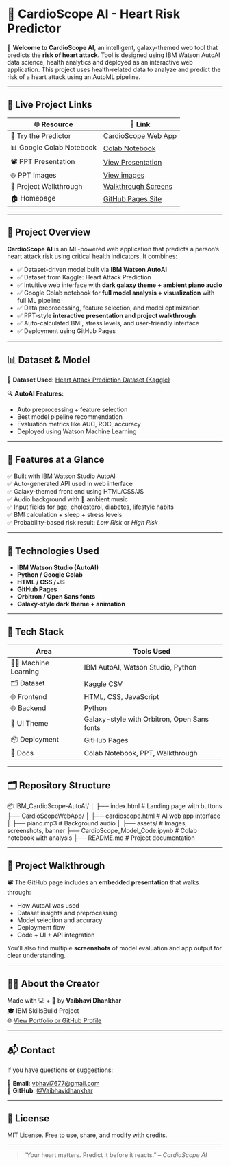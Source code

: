 # 💖 CardioScope AI - Heart Risk Predictor

🌌 **Welcome to CardioScope AI**, an intelligent, galaxy-themed web tool that predicts the **risk of heart attack**. Tool is designed using IBM Watson AutoAI data science, health analytics and deployed as an interactive web application. This project uses health-related data to analyze and predict the risk of a heart attack using an AutoML pipeline.

---

## 🚀 Live Project Links

| 🌐 Resource | 🔗 Link |
|------------|--------|
| 🧠 Try the Predictor | [CardioScope Web App](https://vaibhavidhankhar.github.io/IBM_CardioScope-AutoAI/#walkthrough) |
| 📊 Google Colab Notebook | [Colab Notebook](Heart_attack_prediction.ipynb) |
| 📽️ PPT Presentation | [View Presentation](CardioScope_Project_Presentation.pptx) |
| 🌐 PPT Images  | [View images](Presentation_Images)  |
| 📸 Project Walkthrough | [Walkthrough Screens](walkthrough) |
| 🏠 Homepage | [GitHub Pages Site](https://github.com/Vaibhavidhankhar/IBM_CardioScope-AutoAI.git) |

---

## 🧠 Project Overview

**CardioScope AI** is an ML-powered web application that predicts a person’s heart attack risk using critical health indicators. It combines:

- ✅ Dataset-driven model built via **IBM Watson AutoAI**
- ✅ Dataset from Kaggle: Heart Attack Prediction
- ✅ Intuitive web interface with **dark galaxy theme + ambient piano audio**
- ✅ Google Colab notebook for **full model analysis + visualization** with full ML pipeline
- ✅ Data preprocessing, feature selection, and model optimization
- ✅ PPT-style **interactive presentation and project walkthrough**
- ✅ Auto-calculated BMI, stress levels, and user-friendly interface
- ✅ Deployment using GitHub Pages
---

## 📊 Dataset & Model

📁 **Dataset Used**: [Heart Attack Prediction Dataset (Kaggle)](https://www.kaggle.com/datasets/iamsouravbanerjee/heart-attack-prediction-dataset)

🔍 **AutoAI Features:**
- Auto preprocessing + feature selection
- Best model pipeline recommendation
- Evaluation metrics like AUC, ROC, accuracy
- Deployed using Watson Machine Learning

---

## 🎯 Features at a Glance

✅ Built with IBM Watson Studio AutoAI  
✅ Auto-generated API used in web interface  
✅ Galaxy-themed front end using HTML/CSS/JS  
✅ Audio background with 🎹 ambient music  
✅ Input fields for age, cholesterol, diabetes, lifestyle habits  
✅ BMI calculation + sleep + stress levels  
✅ Probability-based risk result: *Low Risk* or *High Risk*

---

## 🧪 Technologies Used

- **IBM Watson Studio (AutoAI)**
- **Python / Google Colab**
- **HTML / CSS / JS**
- **GitHub Pages**
- **Orbitron / Open Sans fonts**
- **Galaxy-style dark theme + animation**
  
---

## 🧪 Tech Stack

| Area | Tools Used |
|------|------------|
| 👨‍💻 Machine Learning | IBM AutoAI, Watson Studio, Python |
| 🗂️ Dataset | Kaggle CSV |
| 🌐 Frontend | HTML, CSS, JavaScript |
| 🌐 Backend | Python |
| 🎨 UI Theme | Galaxy-style with Orbitron, Open Sans fonts |
| 📦 Deployment | GitHub Pages |
| 📄 Docs | Colab Notebook, PPT, Walkthrough |

---

## 🗂️ Repository Structure
📦 IBM_CardioScope-AutoAI/
│
├── index.html # Landing page with buttons
├── CardioScopeWebApp/
│ ├── cardioscope.html # AI web app interface
│ ├── piano.mp3 # Background audio
│ ├── assets/ # Images, screenshots, banner
├── CardioScope_Model_Code.ipynb # Colab notebook with analysis
├── README.md # Project documentation

---

## 🧭 Project Walkthrough

📽️ The GitHub page includes an **embedded presentation** that walks through:
- How AutoAI was used
- Dataset insights and preprocessing
- Model selection and accuracy
- Deployment flow
- Code + UI + API integration

You’ll also find multiple **screenshots** of model evaluation and app output for clear understanding.

---


## 🙋‍♀️ About the Creator

Made with 💻 + 💖 by **Vaibhavi Dhankhar**  
🎓 IBM SkillsBuild Project  
🌐 [View Portfolio or GitHub Profile](https://github.com/Vaibhavidhankhar)

---

## 📬 Contact

If you have questions or suggestions:

📧 **Email**: vbhavi7677@gmail.com  
🔗 **GitHub**: [@Vaibhavidhankhar](https://github.com/Vaibhavidhankhar)

---

## 📜 License

MIT License. Free to use, share, and modify with credits.

---

> “Your heart matters. Predict it before it reacts.” – *CardioScope AI*


